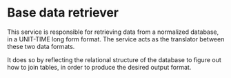 
# Base data retriever

This service is responsible for retrieving data from a normalized database, in
a UNIT-TIME long form format. The service acts as the translator between these
two data formats.

It does so by reflecting the relational structure of the database to figure out
how to join tables, in order to produce the desired output format.
